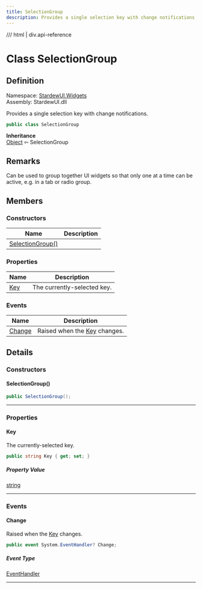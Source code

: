 ```yaml
---
title: SelectionGroup
description: Provides a single selection key with change notifications.
---
```


<link rel="stylesheet" href="/StardewUI/stylesheets/reference.css" />

/// html | div.api-reference

# Class SelectionGroup

## Definition

<div class="api-definition" markdown>

Namespace: [StardewUI.Widgets](index.md)  
Assembly: StardewUI.dll  

</div>

Provides a single selection key with change notifications.

```cs
public class SelectionGroup
```

**Inheritance**  
[Object](https://learn.microsoft.com/en-us/dotnet/api/system.object) ⇦ SelectionGroup

## Remarks

Can be used to group together UI widgets so that only one at a time can be active, e.g. in a tab or radio group.

## Members

### Constructors

 | Name | Description |
| --- | --- |
| [SelectionGroup()](#selectiongroup) |  | 

### Properties

 | Name | Description |
| --- | --- |
| [Key](#key) | The currently-selected key. | 

### Events

 | Name | Description |
| --- | --- |
| [Change](#change) | Raised when the [Key](selectiongroup.md#key) changes. | 

## Details

### Constructors

#### SelectionGroup()



```cs
public SelectionGroup();
```

-----

### Properties

#### Key

The currently-selected key.

```cs
public string Key { get; set; }
```

##### Property Value

[string](https://learn.microsoft.com/en-us/dotnet/api/system.string)

-----

### Events

#### Change

Raised when the [Key](selectiongroup.md#key) changes.

```cs
public event System.EventHandler? Change;
```

##### Event Type

[EventHandler](https://learn.microsoft.com/en-us/dotnet/api/system.eventhandler)

-----

